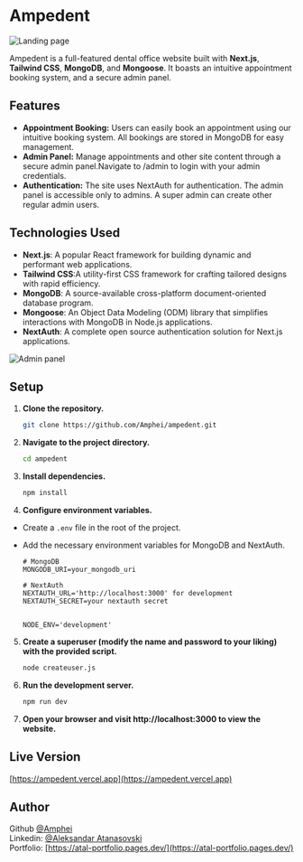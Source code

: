 # Ampedent

![Landing page](https://res.cloudinary.com/dkofkuquf/image/upload/v1707530071/nuxtshop/lqnlwdzylzf5u2zgu2bo.png)

Ampedent is a full-featured dental office website built with **Next.js**,
**Tailwind CSS**, **MongoDB**, and **Mongoose**. It boasts an intuitive
appointment booking system, and a secure admin panel.

## Features

- **Appointment Booking:** Users can easily book an appointment using our
  intuitive booking system. All bookings are stored in MongoDB for easy
  management.
- **Admin Panel:** Manage appointments and other site content through a secure
  admin panel.Navigate to /admin to login with your admin credentials.
- **Authentication:** The site uses NextAuth for authentication. The admin panel
  is accessible only to admins. A super admin can create other regular admin
  users.

## Technologies Used

- **Next.js**: A popular React framework for building dynamic and performant web
  applications.
- **Tailwind CSS**:A utility-first CSS framework for crafting tailored designs
  with rapid efficiency.
- **MongoDB**: A source-available cross-platform document-oriented database
  program.
- **Mongoose**: An Object Data Modeling (ODM) library that simplifies
  interactions with MongoDB in Node.js applications.
- **NextAuth**: A complete open source authentication solution for Next.js
  applications.

![Admin panel](https://res.cloudinary.com/dkofkuquf/image/upload/v1707585171/nuxtshop/go7j387zbdkslzrayolk.png)

## Setup

1. **Clone the repository.**

   ```bash
   git clone https://github.com/Amphei/ampedent.git

   ```

2. **Navigate to the project directory.**

   ```bash
   cd ampedent

   ```

3. **Install dependencies.**

   ```bash
   npm install

   ```

4. **Configure environment variables.**

- Create a `.env` file in the root of the project.
- Add the necessary environment variables for MongoDB and NextAuth.

  ```env
  # MongoDB
  MONGODB_URI=your_mongodb_uri

  # NextAuth
  NEXTAUTH_URL='http://localhost:3000' for development
  NEXTAUTH_SECRET=your nextauth secret


  NODE_ENV='development'
  ```

5. **Create a superuser (modify the name and password to your liking) with the
   provided script.**

   ```bash
   node createuser.js

   ```

6. **Run the development server.**

   ```bash
   npm run dev

   ```

7. **Open your browser and visit http://localhost:3000 to view the website.**

## Live Version

[https://ampedent.vercel.app](https://ampedent.vercel.app)

## Author

Github [@Amphei](https://github.com/Amphei) <br> Linkedin:
[@Aleksandar Atanasovski](https://www.linkedin.com/in/aleksandar-atanasovski-16b123263/)
<br> Portfolio:
[https://atal-portfolio.pages.dev/](https://atal-portfolio.pages.dev/)
